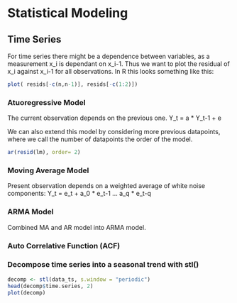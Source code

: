 # Statistical Modeling

## Time Series

For time series there might be a dependence between variables, as a measurement x_i is dependant on x_i-1. Thus we want to plot the residual of x_i against x_i-1 for all observations. In R this looks something like this:

```R
plot( resids[-c(n,n-1)], resids[-c(1:2)])
```

### Atuoregressive Model

The current observation depends on the previous one. Y_t = a * Y_t-1 + e

We can also extend this model by considering more previous datapoints, where we call the number of datapoints the order of the model.

```R
ar(resid(lm), order= 2)

````

### Moving Average Model

Present observation depends on a weighted average of white noise components: Y_t = e_t + a_0 * e_t-1 … a_q * e_t-q

### ARMA Model

Combined MA and AR model into ARMA model.

### Auto Correlative Function (ACF)

### Decompose time series into a seasonal trend with stl()

```R
decomp <- stl(data_ts, s.window = "periodic")
head(decomp$time.series, 2)
plot(decomp)

````
